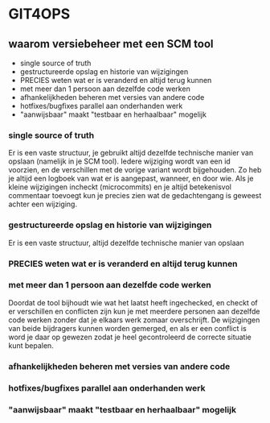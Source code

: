 
[//]: # "purpose: demo file for version control" 
[//]: # "author : Luuk Dijkhuis" 

# GIT4OPS
## waarom versiebeheer met een SCM tool

- single source of truth
- gestructureerde opslag en historie van wijzigingen
- PRECIES weten wat er is veranderd en altijd terug kunnen
- met meer dan 1 persoon aan dezelfde code werken
- afhankelijkheden beheren met versies van andere code
- hotfixes/bugfixes parallel aan onderhanden werk 
- "aanwijsbaar" maakt "testbaar en herhaalbaar" mogelijk

### single source of truth
Er is een vaste structuur, je gebruikt altijd dezelfde technische manier van opslaan (namelijk in je SCM tool).
Iedere wijziging wordt van een id voorzien, en de verschillen met de vorige variant wordt bijgehouden. Zo heb
je altijd een logboek van wat er is aangepast, wanneer, en door wie. Als je kleine wijzigingen incheckt
(microcommits) en je altijd betekenisvol commentaar toevoegt kun je precies zien wat de gedachtengang is geweest achter een
wijziging.

### gestructureerde opslag en historie van wijzigingen
Er is een vaste structuur, altijd dezelfde technische manier van opslaan


### PRECIES weten wat er is veranderd en altijd terug kunnen

### met meer dan 1 persoon aan dezelfde code werken
Doordat de tool bijhoudt wie wat het laatst heeft ingechecked, en checkt of er verschillen en conflicten zijn kun je met meerdere
personen aan dezelfde code werken zonder dat je elkaars werk zomaar overschrijft. De wijzigingen van beide bijdragers 
kunnen worden gemerged, en als er een conflict is word je daar op gewezen zodat je heel gecontroleerd de correcte situatie kunt bepalen.

### afhankelijkheden beheren met versies van andere code

### hotfixes/bugfixes parallel aan onderhanden werk 

### "aanwijsbaar" maakt "testbaar en herhaalbaar" mogelijk


